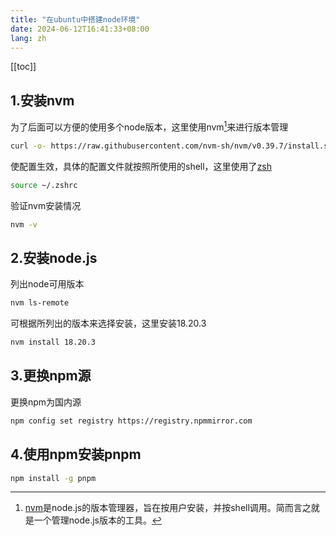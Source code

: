 ```yaml
---
title: "在ubuntu中搭建node环境"
date: 2024-06-12T16:41:33+08:00
lang: zh
---
```

[[toc]]

## 1.安装nvm

为了后面可以方便的使用多个node版本，这里使用nvm[^1]来进行版本管理

[^1]: [nvm](https://github.com/nvm-sh/nvm)是node.js的版本管理器，旨在按用户安装，并按shell调用。简而言之就是一个管理node.js版本的工具。

```bash
curl -o- https://raw.githubusercontent.com/nvm-sh/nvm/v0.39.7/install.sh | bash 
```

使配置生效，具体的配置文件就按照所使用的shell，这里使用了[zsh](https://www.zsh.org/)

```bash
source ~/.zshrc  
```

验证nvm安装情况

```bash
nvm -v
```

## 2.安装node.js

列出node可用版本

```bash
nvm ls-remote  
```

可根据所列出的版本来选择安装，这里安装18.20.3

```bash
nvm install 18.20.3 
```

## 3.更换npm源

更换npm为国内源

```bash
npm config set registry https://registry.npmmirror.com 
```

## 4.使用npm安装pnpm

```bash
npm install -g pnpm 
```
